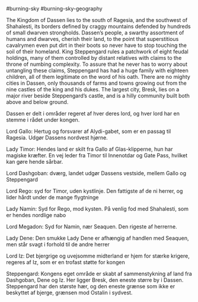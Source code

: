 #burning-sky #burning-sky-geography

The Kingdom of Dassen lies to the south of Ragesia, and the southwest of Shahalesti, its borders defined by craggy mountains defended by hundreds of small dwarven strongholds. Dassen’s people, a swarthy assortment of humans and dwarves, cherish their land, to the point that superstitious cavalrymen even put dirt in their boots so never have to stop touching the soil of their homeland.
King Steppengard rules a patchwork of eight feudal holdings, many of them controlled by distant relatives with claims to the throne of numbing complexity. To assure that he never has to worry about
untangling these claims, Steppengard has had a huge family with eighteen children, all of them legitimate on the word of his oath. There are no mighty cities in Dassen, only thousands of farms and towns growing out from the nine castles of the king and his dukes. The largest city, Bresk, lies on a major river beside Steppengard’s castle, and is a hilly community built both above and below ground.

Dassen er delt i områder regeret af hver deres lord, og hver lord har en stemme i rådet under kongen.

Lord Gallo: Hertug og forsvarer af Alydi-gabet, som er en passag til Ragesia. Udgør Dassens nordvest hjørne.

Lady Timor: Hendes land er skilt fra Gallo af Glas-klipperne, hun har magiske kræfter. En vej leder fra Timor til Innenotdar og Gate Pass, hvilket kan gøre hende sårbar.

Lord Dashgoban: dværg, landet udgør Dassens vestside, mellem Gallo og Steppengard

Lord Rego: syd for Timor, uden kystlinje. Den fattigste af de ni herrer, og lider hårdt under de mange flygtninge

Lady Namin: Syd for Rego, mod kysten. På venlig fod med Shahalesti, som er hendes nordlige nabo

Lord Megadon: Syd for Namin, nær Seaquen. Den rigeste af herrerne.

Lady Dene: Den smukke Lady Dene er afhængig af handlen med Seaquen, men står svagt i forhold til de andre herrer

Lord Iz: Det bjergrige og uvejsomme midterland er hjem for stærke krigere, regeres af Iz, som er en trofast støtte for kongen  

Steppengard: Kongens eget område er skabt af sammenstykning af land fra Dashgoban, Dene og Iz. Her ligger Bresk, den eneste større by i Dassen. Steppengard har den største hær, og den eneste grænse som ikke er beskyttet af bjerge, grænsen mod Ostalin i sydvest.
